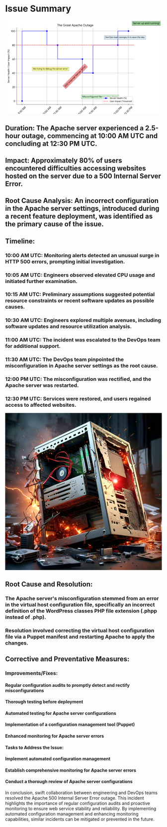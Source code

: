 
# Issue Summary
![Bug-in-computer](The_great_apache_outage.png)
## Duration: The Apache server experienced a 2.5-hour outage, commencing at 10:00 AM UTC and concluding at 12:30 PM UTC.
## Impact: Approximately 80% of users encountered difficulties accessing websites hosted on the server due to a 500 Internal Server Error.
## Root Cause Analysis: An incorrect configuration in the Apache server settings, introduced during a recent feature deployment, was identified as the primary cause of the issue.

## Timeline:
### 10:00 AM UTC: Monitoring alerts detected an unusual surge in HTTP 500 errors, prompting initial investigation.
### 10:05 AM UTC: Engineers observed elevated CPU usage and initiated further examination.
### 10:15 AM UTC: Preliminary assumptions suggested potential resource constraints or recent software updates as possible causes.
### 10:30 AM UTC: Engineers explored multiple avenues, including software updates and resource utilization analysis.
### 11:00 AM UTC: The incident was escalated to the DevOps team for additional support.
### 11:30 AM UTC: The DevOps team pinpointed the misconfiguration in Apache server settings as the root cause.
### 12:00 PM UTC: The misconfiguration was rectified, and the Apache server was restarted.
### 12:30 PM UTC: Services were restored, and users regained access to affected websites.
![Downtime timeline](a_crashed_web_server.jpeg)
## Root Cause and Resolution:
### The Apache server's misconfiguration stemmed from an error in the virtual host configuration file, specifically an incorrect definition of the WordPress classes PHP file extension (.phpp instead of .php).
### Resolution involved correcting the virtual host configuration file via a Puppet manifest and restarting Apache to apply the changes.

## Corrective and Preventative Measures:
### Improvements/Fixes:

#### Regular configuration audits to promptly detect and rectify misconfigurations
#### Thorough testing before deployment
#### Automated testing for Apache server configurations
#### Implementation of a configuration management tool (Puppet)
#### Enhanced monitoring for Apache server errors
#### Tasks to Address the Issue:
#### Implement automated configuration management
#### Establish comprehensive monitoring for Apache server errors
#### Conduct a thorough review of Apache server configurations

In conclusion, swift collaboration between engineering and DevOps teams resolved the Apache 500 Internal Server Error outage. This incident highlights the importance of regular configuration audits and proactive monitoring to ensure web service stability and reliability. By implementing automated configuration management and enhancing monitoring capabilities, similar incidents can be mitigated or prevented in the future.
